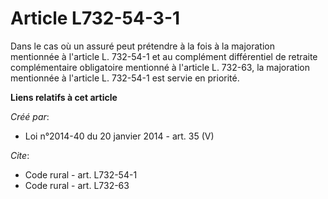# Article L732-54-3-1

Dans le cas où un assuré peut prétendre à la fois à la majoration mentionnée à l'article L. 732-54-1 et au complément
différentiel de retraite complémentaire obligatoire mentionné à l'article L. 732-63, la majoration mentionnée à l'article L.
732-54-1 est servie en priorité.

**Liens relatifs à cet article**

_Créé par_:

  - Loi n°2014-40 du 20 janvier 2014 - art. 35 (V)

_Cite_:

  - Code rural - art. L732-54-1
  - Code rural - art. L732-63
